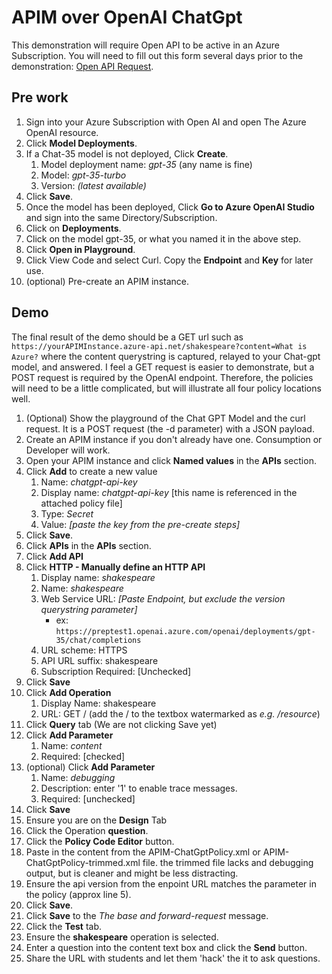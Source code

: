 # APIM over OpenAI ChatGpt

This demonstration will require Open API to be active in an Azure Subscription. You will need to fill out this form several days prior to the demonstration: [Open API Request](https://customervoice.microsoft.com/Pages/ResponsePage.aspx?id=v4j5cvGGr0GRqy180BHbR7en2Ais5pxKtso_Pz4b1_xUOFA5Qk1UWDRBMjg0WFhPMkIzTzhKQ1dWNyQlQCN0PWcu).

## Pre work

1. Sign into your Azure Subscription with Open AI and open The Azure OpenAI resource. 
2. Click **Model Deployments**.
3. If a Chat-35 model is not deployed, Click **Create**. 
   1. Model deployment name: *gpt-35* (any name is fine)
   2. Model: *gpt-35-turbo*
   3. Version: *(latest available)*
4. Click **Save**.
5.  Once the model has been deployed, Click **Go to Azure OpenAI Studio** and sign into the same Directory/Subscription.
6.  Click on **Deployments**.
7.  Click on the model gpt-35, or what you named it in the above step.
8.  Click **Open in Playground**.
9.  Click View Code and select Curl. Copy the **Endpoint** and **Key** for later use.
10. (optional) Pre-create an APIM instance. 

## Demo

The final result of the demo should be a GET url such as `https://yourAPIMInstance.azure-api.net/shakespeare?content=What is Azure?` where the content querystring is captured, relayed to your Chat-gpt model, and answered. I feel a GET request is easier to demonstrate, but a POST request is required by the OpenAI endpoint. Therefore, the policies will need to be a little complicated, but will illustrate all four policy locations well.

1. (Optional) Show the playground of the Chat GPT Model and the curl request. It is a POST request (the -d parameter) with a JSON payload. 
2. Create an APIM instance if you don't already have one. Consumption or Developer will work.
3. Open your APIM instance and click **Named values** in the **APIs** section.
4. Click **Add** to create a new value
   1. Name: *chatgpt-api-key* 
   2. Display name: *chatgpt-api-key* [this name is referenced in the attached policy file]
   3. Type: *Secret*
   4. Value: *[paste the key from the pre-create steps]*
5. Click **Save**.
6. Click **APIs** in the **APIs** section.
7. Click **Add API**
8. Click **HTTP - Manually define an HTTP API**
   1. Display name: *shakespeare*
   2. Name: *shakespeare*
   3. Web Service URL: *[Paste Endpoint, but exclude the version querystring parameter]*
      - ex: `https://preptest1.openai.azure.com/openai/deployments/gpt-35/chat/completions`
   4. URL scheme: HTTPS
   5. API URL suffix: shakespeare
   6. Subscription Required: [Unchecked]
9. Click **Save**
10. Click **Add Operation**
    1.  Display Name: shakespeare
    2.  URL: GET / (add the / to the textbox watermarked as *e.g. /resource*)
11. Click **Query** tab (We are not clicking Save yet)
12. Click **Add Parameter**
    1.  Name: *content*
    2.  Required: [checked]
13. (optional) Click **Add Parameter**
    1.  Name: *debugging*
    2.  Description: enter '1' to enable trace messages.
    3.  Required: [unchecked]
14. Click **Save**
15. Ensure you are on the **Design** Tab
16. Click the Operation **question**.
17. Click the **Policy Code Editor** button.
18. Paste in the content from the APIM-ChatGptPolicy.xml or APIM-ChatGptPolicy-trimmed.xml file. the trimmed file lacks and debugging output, but is cleaner and might be less distracting.
19. Ensure the api version from the enpoint URL matches the parameter in the policy (approx line 5).
20. Click **Save**.
21. Click **Save** to the *The base and forward-request* message.
22. Click the **Test** tab.
23. Ensure the **shakespeare** operation is selected.
24. Enter a question into the content text box and click the **Send** button.
25. Share the URL with students and let them 'hack' the it to ask questions.
